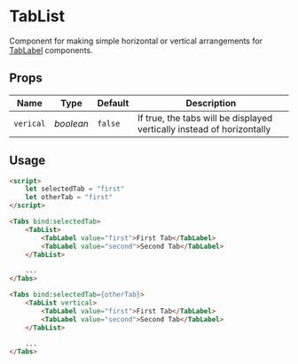 # TabList
Component for making simple horizontal or vertical arrangements for
[TabLabel](./tab-label.md) components.

## Props
| Name | Type | Default | Description |
| --- | --- | --- | --- |
| `verical` | _boolean_ | `false` | If true, the tabs will be displayed vertically instead of horizontally

## Usage
```html
<script>
    let selectedTab = "first"
    let otherTab = "first"
</script>

<Tabs bind:selectedTab>
    <TabList>
        <TabLabel value="first">First Tab</TabLabel>
        <TabLabel value="second">Second Tab</TabLabel>
    </TabList>

    ...
</Tabs>

<Tabs bind:selectedTab={otherTab}>
    <TabList vertical>
        <TabLabel value="first">First Tab</TabLabel>
        <TabLabel value="second">Second Tab</TabLabel>
    </TabList>

    ...
</Tabs>
```
